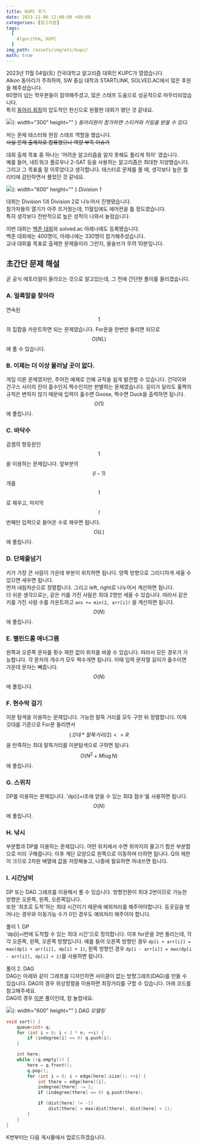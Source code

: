 ```yaml
---
title: KUPC 후기
date: 2023-11-06 12:00:00 +09:00
categories: [알고리즘]
tags:
  [
    Algorithm, KUPC
  ]
img_path: /assets/img/etc/kupc/
math: true
---
```


2023년 11월 04일(토) 건국대학교 알고리즘 대회인 KUPC가 열렸습니다.<br>
Alkon 동아리가 주최하여, SW 중심 대학과 STARTLINK, SOLVED.AC에서 많은 후원을 해주셨습니다.<br>
60명이 넘는 학우분들이 참여해주셨고, 많은 스태프 도움으로 성공적으로 마무리되었습니다. <br>
특히 [동아리 회장](https://github.com/donghoony)의 압도적인 헌신으로 원활한 대회가 됐던 것 같네요.

![](1.png){: width="300" height="" }
_동아리원이 참가하면 스티커와 키링을 받을 수 있다._

저는 문제 테스터와 현장 스태프 역할을 했습니다.<br>
~~사실 문제 출제자로 합류했으나 역량 부족 이슈가~~

대회 출제 목표 중 하나는 '어려운 알고리즘을 알지 못해도 풀리게 하자' 였습니다. <br>
예를 들어, 네트워크 플로우나 2-SAT 등을 사용하는 알고리즘은 최대한 지양했습니다.<br>
그리고 그 목표를 잘 이루었다고 생각합니다.
테스터로 문제를 풀 때, 생각보다 높은 퀄리티에 감탄하면서 풀었던 것 같네요.

![](2.png){: width="600" height="" }
_Division 1_

대회는 Division 1과 Division 2로 나누어서 진행됐습니다.<br>
참가자들의 열기가 아주 뜨거웠는데, 11월임에도 에어컨을 틀 정도였습니다.<br>
특히 생각보다 전반적으로 높은 성적이 나와서 놀랐습니다.<br>

이번 대회는 [백준 대회](https://www.acmicpc.net/contest/view/1173)와 solved.ac 아레나에도 등록됐습니다.<br>
백준 대회에는 400명이, 아레나에는 330명이 참가해주셨습니다.<br>
교내 대회를 목표로 출제한 문제들이라 그런지, 올솔브가 무려 10분입니다.<br>


## 초간단 문제 해설
곧 공식 에토리얼이 올라오는 것으로 알고있는데, 그 전에 간단한 풀이를 올리겠습니다.

### A. 얼룩말을 찾아라
연속된 $$1$$의 집합을 카운트하면 되는 문제였습니다. For문을 한번만 돌리면 되므로 $$O(NL)$$에 풀 수 있습니다.

### B. 이제는 더 이상 물러날 곳이 없다.
게임 이론 문제였지만, 주어진 예제로 인해 규칙을 쉽게 발견할 수 있습니다. 건덕이와 건구스 사이의 칸이 홀수인지 짝수인지만 판별하는 문제였습니다. 길이가 달라도 홀짝의 규칙은 변하지 않기 때문에 입력이 홀수면 Goose, 짝수면 Duck을 출력하면 됩니다. $$O(1)$$에 풀립니다.

### C. 바닥수
곱셈의 항등원인 $$1$$을 이용하는 문제입니다. 앞부분의 $$(l-1)$$개를 $$1$$로 채우고, 마지막 $$l$$번째만 입력으로 들어온 수로 채우면 됩니다. $$O(L)$$에 풀립니다.

### D. 단체줄넘기
키가 가장 큰 사람이 가운데 부분이 위치하면 됩니다. 양쪽 방향으로 그리디하게 세울 수 있으면 세우면 됩니다.<br>
먼저 내림차순으로 정렬합니다. 그리고 left, right로 나누어서 계산하면 됩니다. <br>
더 쉬운 생각으로는, 같은 키를 가진 사람은 최대 2명만 세울 수 있습니다. 따라서 같은 키를 가진 사람 수를 카운트하고 `ans += min(2, arr[i])` 을 계산하면 됩니다. $$O(N)$$에 풀립니다.

### E. 팰린드롬 애너그램
왼쪽과 오른쪽 문자를 횟수 제한 없이 위치를 바꿀 수 있습니다. 따라서 모든 경우가 가능합니다.
각 문자의 개수가 모두 짝수개면 됩니다. 이때 입력 문자열 길이가 홀수이면 가운데 문자는 빼줍니다. $$O(N)$$에 풀립니다.

### F. 현수막 걸기
이분 탐색을 이용하는 문제입니다. 가능한 말뚝 거리를 모두 구한 뒤 정렬합니다. 이제 깃대를 기준으로 For문 돌리면서 $$(깃대*말뚝거리/2)<=R$$을 만족하는 최대 말뚝거리를 이분탐색으로 구하면 됩니다. $$O(N^2+M\log N)$$에 풀립니다.

### G. 스위치
DP를 이용하는 문제입니다. 'dp[i]=i초에 얻을 수 있는 최대 점수'를 사용하면 됩니다. $$O(N)$$에 풀립니다.

### H. 낚시
부분합과 DP를 이용하는 문제입니다. 어떤 위치에서 수면 위까지의 물고기 합은 부분합으로 미리 구해줍니다. 이후 계단 모양으로 왼쪽으로 이동하며 더하면 됩니다. Q의 제한이 크므로 2차원 배열에 값을 저장해놓고, 나중에 필요하면 꺼내쓰면 됩니다.<br>

### I. 시간낭비
DP 또는 DAG 그래프를 이용해서 풀 수 있습니다. 방향전환이 최대 2번이므로 가능한 방향은 오른쪽, 왼쪽, 오른쪽입니다.<br>
또한 '최초로 도착'하는 최대 시간이기 때문에 예외처리를 해주어야합니다. 등굣길을 벗어나는 경우와 이동가능 수가 0인 경우도 예외처리 해주어야 합니다.<br>

풀이 1. DP<br>
'dp[i]=i번에 도착할 수 있는 최대 시간'으로 정의합니다. 이후 for문을 3번 돌리는데, 각각 오른쪽, 왼쪽, 오른쪽 방향입니다. 예를 들어 오른쪽 방향인 경우 `dp[i + arr[i]] = max(dp[i + arr[i]], dp[i] + 1)`, 왼쪽 방향인 경우 `dp[i - arr[i]] = max(dp[i - arr[i]], dp[i] + 1)`를 사용하면 됩니다.<br>

풀이 2. DAG<br>
DAG는 아래와 같이 그래프를 디자인하면 사이클이 없는 방향그래프(DAG)를 만들 수 있습니다. DAG의 경우 위상정렬을 이용하면 최장거리를 구할 수 있습니다. 아래 코드를 참고해주세요.<br>
DAG의 경우 [이분](https://github.com/donghoony) 풀이인데, 참 놀랍네요.

![](3.png){: width="600" height="" }
_DAG 모델링_

```c++
void sort() {
    queue<int> q;
    for (int i = 0; i < 3 * n; ++i) {
        if (indegree[i] == 0) q.push(i);
    }

    int here;
    while (!q.empty()) {
        here = q.front();
        q.pop();
        for (int i = 0; i < edge[here].size(); ++i) {
            int there = edge[here][i];
            indegree[there] -= 1;
            if (indegree[there] == 0) q.push(there);

            if (dist[here] != -1)
                dist[there] = max(dist[there], dist[here] + 1);
        }
    }
}
```

K번부터는 다음 게시물에서 업로드하겠습니다.

